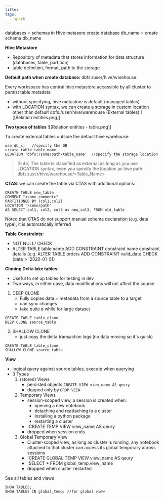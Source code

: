 ```yaml
---
title: 
tags:
  - spark
---
```

databases = schemas in Hive metasore
create database db_name = create schema db_name


**HIve Metastore**
- Repository of metadata that stores information for data structure (databases, table, partition)
- table definition, format, path to the storage

**Default path when create database:** dbfs:/user/hive/warehouse

Every workspace has central hive metastore accessible by all cluster to persist table metadata
- without specifying, hive metastore is default (managed tables)
- with LOCATION syntax, we can create a storage in custom location other than default dbfs:/user/hive/warehouse (External tables)
![[Relation entities.png]]


**Two types of tables**
![[Relation entities - table.png]]


To create external tables outside the default hive warehouse
```
use db_x;   //specify the DB
create table table_name
LCOATION 'dbfs:/some/path/table_name'  //specify the storage location
```

> [!info] The table is classified as external as long as you use LOCATION syntax, even you specify the location as hive path: dbfs:/user/hive/warehouse/<Table_Name>
>



**CTAS**:
we can create the table via CTAS with additional options:
```
CREATE TABLE new_table
COMMENT "<some_comment>"
PARTITIONED BY (col1,col2)
LOCATION '/some/path'
AS SELECT col1, col2, col3 as new_col3, FROM old_table
```
Noted that CTAS do not support manual schema declaration (e.g. data type), it is automatically inferred

**Table Constraints:**
- NOT NULL/ CHECK
- ALTER TABLE table name ADD CONSTRAINT constraint name constraint details
(e.g. ALTER TABLE orders ADD CONSTRAINT valid_date CHECK (date > '2020-01-01)

**Cloning Delta lake tables:**
- Useful to set up tables for testing in dev
- Two ways, in either case, data modifications will not affect the source
1. DEEP CLONE
	- Fully copies data + metadata from a source table to a target
	- can sync changes
	- take quite a while for large dataset
```
CREATE TABLE table_clone
DEEP CLONE source_table
```
2. SHALLOW CLONE
	- just copy the delta transaction logs (no data moving so it's quick)
```
CREATE TABLE table_clone
SHALLOW CLONE source_table
```

**View**
- logical query against source tables, execute when querying
- 3 Types
	1. (stored) Views
		- persisted objects
			`CREATE VIEW view_name AS qeury`
		- dopped only by `DROP VEIW`
	1. Temporary Views
		- session-scoped view, a session is created when:
			- opening a new notebook
			- detaching and reattaching to a cluster
			- installing a python package
			- restarting a cluster
		- `CREATE TEMP VIEW view_name AS qeury
		- dropped when session ends
	2. Global Temporary View
		- Cluster-scoped view, as long as cluster is running, any notebook attached to that cluster can access its global temporary across sessions 
		- `CREATE GLOBAL TEMP VIEW view_name AS qeury
		- `SELECT * FROM global_temp.view_name
		- dropped when cluster restarted

See all tables and views
```
SHOW TABLES;
SHOW TABLES IN global_temp; //for global view
```
